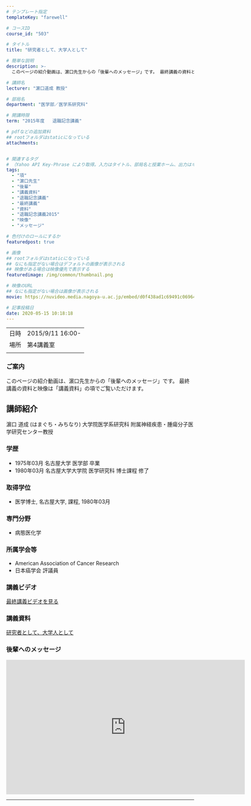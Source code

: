 ```yaml
---
# テンプレート指定
templateKey: "farewell"

# コースID
course_id: "503"

# タイトル
title: "研究者として、大学人として"

# 簡単な説明
description: >-
  このページの紹介動画は、濵口先生からの「後輩へのメッセージ」です。 最終講義の資料と映像は「講義資料」の項でご覧いただけます。 ....

# 講師名
lecturer: "濵口道成 教授"

# 部局名
department: "医学部／医学系研究科"

# 開講時限
term: "2015年度	退職記念講義"

# pdfなどの追加資料
## rootフォルダはstaticになっている
attachments:


# 関連するタグ
# （Yahoo API Key-Phrase により取得。入力はタイトル、部局名と授業ホーム、出力はキーフレーズ（tags））
tags:
  - "項"
  - "濵口先生"
  - "後輩"
  - "講義資料"
  - "退職記念講義"
  - "最終講義"
  - "資料"
  - "退職記念講義2015"
  - "映像"
  - "メッセージ"

# 色付けのロールにするか
featuredpost: true

# 画像
## rootフォルダはstaticになっている
## なにも指定がない場合はデフォルトの画像が表示される
## 映像がある場合は映像優先で表示する
featuredimage: /img/common/thumbnail.png

# 映像のURL
## なにも指定がない場合は画像が表示される
movie: https://nuvideo.media.nagoya-u.ac.jp/embed/d0f438ad1c69491c06964631feadb80688c6a3b1

# 記事投稿日
date: 2020-05-15 10:18:18
---
```


|   |   |
|---|---|
| 日時 | 2015/9/11  16:00- |
| 場所 | 第4講義室 |
|   |   |


### ご案内

このページの紹介動画は、濵口先生からの「後輩へのメッセージ」です。 最終講義の資料と映像は「講義資料」の項でご覧いただけます。


## 講師紹介

濵口 道成 (はまぐち・みちなり) 大学院医学系研究科 附属神経疾患・腫瘍分子医学研究センター教授 

### 学歴

  * 1975年03月 名古屋大学 医学部 卒業
  * 1980年03月 名古屋大学大学院 医学研究科 博士課程 修了

### 取得学位

  * 医学博士, 名古屋大学, 課程, 1980年03月

### 専門分野

  * 病態医化学

### 所属学会等

  * American Association of Cancer Research
  * 日本癌学会 評議員


### 講義ビデオ

<a href="https://nuvideo.media.nagoya-u.ac.jp/embed/d0f438ad1c69491c06964631feadb80688c6a3b1">最終講義ビデオを見る</a>

### 講義資料

[研究者として、大学人として](https://ocw.nagoya-u.jp/files/503/fw2015hamaguchi-sumi.pdf) 

### 後輩へのメッセージ

<iframe src="https://nuvideo.media.nagoya-u.ac.jp/embed/40f62b3ba5feeca7f98da7c2ab11e2a806ad45e5" width="640" height="360" frameborder="0" allowfullscreen></iframe>



-----